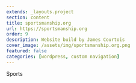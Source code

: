 ```yaml
---
extends: _layouts.project
section: content
title: sportsmanship.org
url: https://sportsmanship.org
order: 9
description: Website build by James Courtois
cover_image: /assets/img/sportsmanship.org.png
featured: false
categories: [wordpress, custom navigation]
---
```


Sports